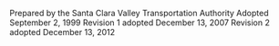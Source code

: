 Prepared by the
Santa Clara Valley Transportation Authority
Adopted September 2, 1999
Revision 1 adopted December 13, 2007
Revision 2 adopted December 13, 2012

